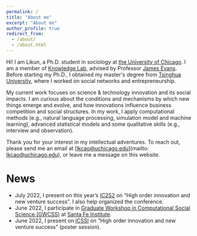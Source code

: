 ```yaml
---
permalink: /
title: "About me"
excerpt: "About me"
author_profile: true
redirect_from: 
  - /about/
  - /about.html
---
```


Hi! I am Likun, a Ph.D. student in sociology at [the University of Chicago](https://socialsciences.uchicago.edu/).
I am a member of [Knowledge Lab](https://www.knowledgelab.org/), advised by Professor [James Evans](https://sociology.uchicago.edu/directory/james-evans). 
Before starting my Ph.D., I obtained my master's degree from [Tsinghua University](https://www.sss.tsinghua.edu.cn/sssen/), 
where I worked on social networks and entrepreneurship. 

My current work focuses on science & technology innovation and its social impacts. I am curious about the conditions and mechanisms 
by which new things emerge and evolve, and how innovations influence business competition and social structures. In my work, I apply computational methods 
(e.g., natural language processing, simulation model and machine learning), advanced statistical models and some 
qualitative skills (e.g., interview and observation).

Thank you for your interest in my intellectual adventures. To reach out, please send me an email at [lkcao@uchicago.edu](mailto: lkcao@uchicago.edu),
or leave me a message on this website. 


News
======
* July 2022, I present on this year’s [IC2S2](https://iscss.org/ic2s2/conference/) on “High order innovation and new venture success”. I also help organized the conference. 
* June 2022, I participate in [Graduate Workshop in Computational Social Science (GWCSS)](https://www.santafe.edu/events/graduate-workshop-computational-social-science) at [Santa Fe Institute](https://www.santafe.edu/).
* June 2022, I present on [ICSSI](https://www.icssi.org/) on “High order innovation and new venture success” (poster session). 
